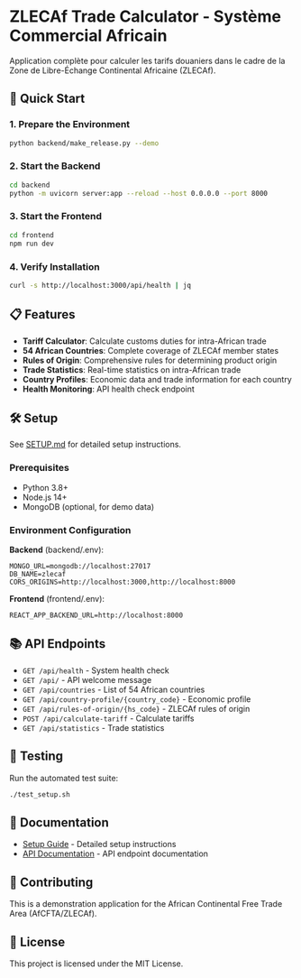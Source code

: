 # ZLECAf Trade Calculator - Système Commercial Africain

Application complète pour calculer les tarifs douaniers dans le cadre de la Zone de Libre-Échange Continental Africaine (ZLECAf).

## 🚀 Quick Start

### 1. Prepare the Environment

```bash
python backend/make_release.py --demo
```

### 2. Start the Backend

```bash
cd backend
python -m uvicorn server:app --reload --host 0.0.0.0 --port 8000
```

### 3. Start the Frontend

```bash
cd frontend
npm run dev
```

### 4. Verify Installation

```bash
curl -s http://localhost:3000/api/health | jq
```

## 📋 Features

- **Tariff Calculator**: Calculate customs duties for intra-African trade
- **54 African Countries**: Complete coverage of ZLECAf member states
- **Rules of Origin**: Comprehensive rules for determining product origin
- **Trade Statistics**: Real-time statistics on intra-African trade
- **Country Profiles**: Economic data and trade information for each country
- **Health Monitoring**: API health check endpoint

## 🛠️ Setup

See [SETUP.md](SETUP.md) for detailed setup instructions.

### Prerequisites

- Python 3.8+
- Node.js 14+
- MongoDB (optional, for demo data)

### Environment Configuration

**Backend** (backend/.env):
```env
MONGO_URL=mongodb://localhost:27017
DB_NAME=zlecaf
CORS_ORIGINS=http://localhost:3000,http://localhost:8000
```

**Frontend** (frontend/.env):
```env
REACT_APP_BACKEND_URL=http://localhost:8000
```

## 📚 API Endpoints

- `GET /api/health` - System health check
- `GET /api/` - API welcome message
- `GET /api/countries` - List of 54 African countries
- `GET /api/country-profile/{country_code}` - Economic profile
- `GET /api/rules-of-origin/{hs_code}` - ZLECAf rules of origin
- `POST /api/calculate-tariff` - Calculate tariffs
- `GET /api/statistics` - Trade statistics

## 🧪 Testing

Run the automated test suite:

```bash
./test_setup.sh
```

## 📖 Documentation

- [Setup Guide](SETUP.md) - Detailed setup instructions
- [API Documentation](backend/server.py) - API endpoint documentation

## 🤝 Contributing

This is a demonstration application for the African Continental Free Trade Area (AfCFTA/ZLECAf).

## 📄 License

This project is licensed under the MIT License.
